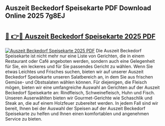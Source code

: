 ## Auszeit Beckedorf Speisekarte PDF Download Online 2025 7g8EJ

# <h2><a href="http://gc5h26.nevu.top/?p=Auszeit+Beckedorf+Speisekarte">🔗 👉🔴 Auszeit Beckedorf Speisekarte 2025 PDF</a></h2>

[![Auszeit Beckedorf Speisekarte 2025 PDF](https://i.imgur.com/dBaPXMq.png)](http://gc5h26.nevu.top/?p=Auszeit+Beckedorf+Speisekarte)
Die Auszeit Beckedorf Speisekarte ist nicht mehr nur eine Liste von Gerichten, die in einem Restaurant oder Café angeboten werden, sondern auch eine Gelegenheit für Sie, ein leckeres und für Sie passendes Gericht zu wählen. Wenn Sie etwas Leichtes und Frisches suchen, bieten wir auf unserer Auszeit Beckedorf Speisekarte unseren Salatbereich an, in dem Sie aus frischen Gemüse- und Obstsalaten wählen können. Für diejenigen, die Fleisch mögen, bieten wir eine umfangreiche Auswahl an Gerichten auf der Auszeit Beckedorf Speisekarte an: Rindfleisch, Schweinefleisch, Huhn und Fisch. Unseren Auserwählten bieten wir Gourmet-Gerichte wie Schaschlik und Steak an, die auf einem Holzfeuer zubereitet werden. In jedem Fall sind wir bereit, Ihnen bei der Auswahl der Speisen auf der Auszeit Beckedorf Speisekarte zu helfen und Ihnen einen komfortablen und angenehmen Service zu bieten.
